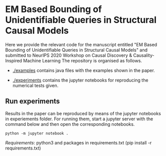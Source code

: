 # EM Based Bounding of Unidentifiable Queries in Structural Causal Models

Here we provide the relevant code for the manuscript entitled "EM Based Bounding of Unidentifiable Queries in Structural Causal Models" and submitted to NeurIPS 2020 Workshop on Causal Discovery & Causality-Inspired Machine Learning
The repository is organised as follows.

- [./examples](examples) contains java files with the examples
shown in the paper.

- [./experiments](experiments) contains the jupyter notebooks for reproducing
the numerical tests given.


## Run experiments

Results in the paper can be reproduced by means of the jupyter notebooks in experiements
folder. For running them, start a jupyter server with the command below and then open the corresponding notebooks.

```
python -m jupyter notebook .
```

_Requirements_: python3 and packages in requirements.txt (pip install -r requirements.txt)

